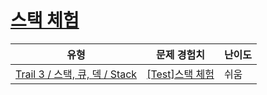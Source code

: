 # [스택 체험](https://www.codetree.ai/trails/complete/curated-cards/test-stack-practice)

|유형|문제 경험치|난이도|
|---|---|---|
|[Trail 3 / 스택, 큐, 덱 / Stack](https://www.codetree.ai/trail-info/novice-high/)|[[Test]스택 체험](https://www.codetree.ai/trails/complete/curated-cards/test-stack-practice/)|쉬움|

